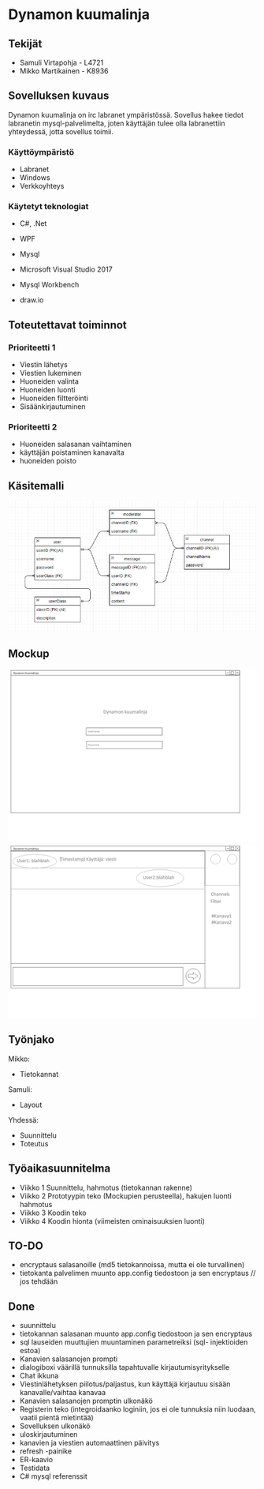# Dynamon kuumalinja

## Tekijät

* Samuli Virtapohja - L4721
* Mikko Martikainen - K8936

## Sovelluksen kuvaus

Dynamon kuumalinja on irc labranet ympäristössä. Sovellus hakee tiedot labranetin mysql-palvelimelta, joten käyttäjän tulee olla labranettiin yhteydessä, jotta sovellus toimii.

### Käyttöympäristö

* Labranet
* Windows
* Verkkoyhteys

### Käytetyt teknologiat

* C#, .Net
* WPF
* Mysql

* Microsoft Visual Studio 2017
* Mysql Workbench
* draw.io

## Toteutettavat toiminnot

### Prioriteetti 1

* Viestin lähetys
* Viestien lukeminen
* Huoneiden valinta
* Huoneiden luonti
* Huoneiden filtteröinti
* Sisäänkirjautuminen

### Prioriteetti 2

* Huoneiden salasanan vaihtaminen
* käyttäjän poistaminen kanavalta
* huoneiden poisto


## Käsitemalli

![](Suunnittelu/Images/kasitemalli.png)

## Mockup

![](Suunnittelu/Images/MockupLogin.png)
![](Suunnittelu/Images/MockupChat.png)


## Työnjako

Mikko:
- Tietokannat

Samuli:
- Layout

Yhdessä:
- Suunnittelu
- Toteutus

## Työaikasuunnitelma

- Viikko 1 Suunnittelu, hahmotus (tietokannan rakenne)
- Viikko 2 Prototyypin teko (Mockupien perusteella), hakujen luonti hahmotus
- Viikko 3 Koodin teko
- Viikko 4 Koodin hionta (viimeisten ominaisuuksien luonti)


## TO-DO

- encryptaus salasanoille (md5 tietokannoissa, mutta ei ole turvallinen)
- tietokanta palvelimen muunto app.config tiedostoon ja sen encryptaus // jos tehdään



## Done

- suunnittelu
- tietokannan salasanan muunto app.config tiedostoon ja sen encryptaus
- sql lauseiden muuttujien muuntaminen parametreiksi (sql- injektioiden estoa)
- Kanavien salasanojen prompti
- dialogiboxi väärillä tunnuksilla tapahtuvalle kirjautumisyritykselle
- Chat ikkuna
- Viestinlähetyksen piilotus/paljastus, kun käyttäjä kirjautuu sisään kanavalle/vaihtaa kanavaa
- Kanavien salasanojen promptin ulkonäkö
- Registerin teko (integroidaanko loginiin, jos ei ole tunnuksia niin luodaan, vaatii pientä mietintää)
- Sovelluksen ulkonäkö
- uloskirjautuminen
- kanavien ja viestien automaattinen päivitys
- refresh -painike
- ER-kaavio
- Testidata
- C# mysql referenssit